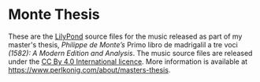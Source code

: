 # Monte Thesis

These are the [LilyPond](https://lilypond.org/) source files for the music released as part of my master's thesis, *Philippe de Monte’s* Primo libro de madrigalil a tre voci *(1582): A Modern Edition and Analysis*. The music source files are released under the [CC By 4.0 International licence](https://creativecommons.org/licenses/by/4.0/deed.en_US). More information is available at <https://www.perlkonig.com/about/masters-thesis>.
